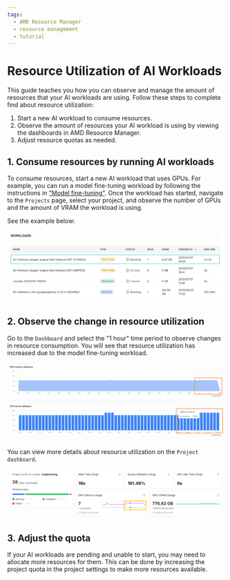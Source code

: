 ```yaml
---
tags:
  - AMD Resource Manager
  - resource management
  - tutorial
---
```

<!--
Copyright © Advanced Micro Devices, Inc., or its affiliates.

SPDX-License-Identifier: MIT
-->

# Resource Utilization of AI Workloads

This guide teaches you how you can observe and manage the amount of resources that your AI workloads are using. Follow these steps to complete find about resource utilization:

1. Start a new AI workload to consume resources.
2. Observe the amount of resources your AI workload is using by viewing the dashboards in AMD Resource Manager.
3. Adjust resource quotas as needed.

## 1. Consume resources by running AI workloads

To consume resources, start a new AI workload that uses GPUs. For example, you can run a model fine-tuning workload by following the instructions in ["Model fine-tuning"](../../core/docs/workbench/training/fine-tuning/). Once the workload has started, navigate to the `Projects` page, select your project, and observe the number of GPUs and the amount of VRAM the workload is using.

See the example below:

![A diagram of the workloads using resources.](../media/workloads-running.png)

## 2. Observe the change in resource utilization

Go to the `Dashboard` and select the "1 hour" time period to observe changes in resource consumption. You will see that resource utilization has increased due to the model fine-tuning workload.

![A diagram of the resource utilization.](../media/resource-consumption-after.png)

You can view more details about resource utilization on the `Project dashboard`.

![A diagram of the resource utilization.](../media/projects-dashboard-after.png)

## 3. Adjust the quota

If your AI workloads are pending and unable to start, you may need to allocate more resources for them. This can be done by increasing the project quota in the project settings to make more resources available.
